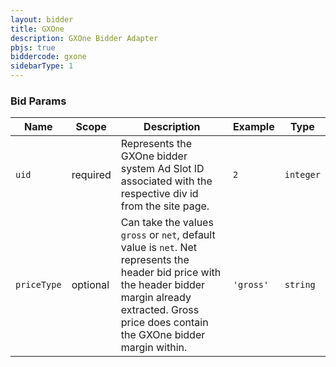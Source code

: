 ```yaml
---
layout: bidder
title: GXOne
description: GXOne Bidder Adapter
pbjs: true
biddercode: gxone
sidebarType: 1
---
```



### Bid Params


| Name        | Scope    | Description                                                                                                                                                                                                 | Example   | Type      |
|-------------|----------|-------------------------------------------------------------------------------------------------------------------------------------------------------------------------------------------------------------|-----------|-----------|
| `uid`       | required | Represents the GXOne bidder system Ad Slot ID associated with the respective div id from the site page.                                                                                                     | `2`       | `integer` |
| `priceType` | optional | Can take the values `gross` or `net`, default value is `net`. Net represents the header bid price with the header bidder margin already extracted. Gross price does contain the GXOne bidder margin within. | `'gross'` | `string`  |
